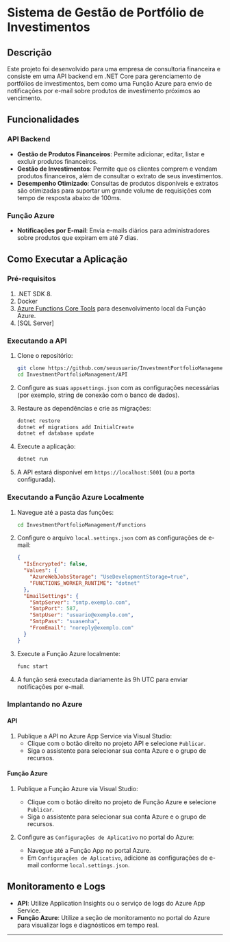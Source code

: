 # Sistema de Gestão de Portfólio de Investimentos

## Descrição

Este projeto foi desenvolvido para uma empresa de consultoria financeira e consiste em uma API backend em .NET Core para gerenciamento de portfólios de investimentos, bem como uma Função Azure para envio de notificações por e-mail sobre produtos de investimento próximos ao vencimento.

## Funcionalidades

### API Backend

- **Gestão de Produtos Financeiros**: Permite adicionar, editar, listar e excluir produtos financeiros.
- **Gestão de Investimentos**: Permite que os clientes comprem e vendam produtos financeiros, além de consultar o extrato de seus investimentos.
- **Desempenho Otimizado**: Consultas de produtos disponíveis e extratos são otimizadas para suportar um grande volume de requisições com tempo de resposta abaixo de 100ms.

### Função Azure

- **Notificações por E-mail**: Envia e-mails diários para administradores sobre produtos que expiram em até 7 dias.

## Como Executar a Aplicação

### Pré-requisitos

1. .NET SDK 8.
1. Docker
3. [Azure Functions Core Tools](https://docs.microsoft.com/en-us/azure/azure-functions/functions-run-local) para desenvolvimento local da Função Azure.
4. [SQL Server]

### Executando a API

1. Clone o repositório:
    ```sh
    git clone https://github.com/seuusuario/InvestmentPortfolioManagement.git
    cd InvestmentPortfolioManagement/API
    ```

2. Configure as suas `appsettings.json` com as configurações necessárias (por exemplo, string de conexão com o banco de dados).

3. Restaure as dependências e crie as migrações:
    ```sh
    dotnet restore
    dotnet ef migrations add InitialCreate
    dotnet ef database update
    ```

4. Execute a aplicação:
    ```sh
    dotnet run
    ```

5. A API estará disponível em `https://localhost:5001` (ou a porta configurada).

### Executando a Função Azure Localmente

1. Navegue até a pasta das funções:
    ```sh
    cd InvestmentPortfolioManagement/Functions
    ```

2. Configure o arquivo `local.settings.json` com as configurações de e-mail:
    ```json
    {
      "IsEncrypted": false,
      "Values": {
        "AzureWebJobsStorage": "UseDevelopmentStorage=true",
        "FUNCTIONS_WORKER_RUNTIME": "dotnet"
      },
      "EmailSettings": {
        "SmtpServer": "smtp.exemplo.com",
        "SmtpPort": 587,
        "SmtpUser": "usuario@exemplo.com",
        "SmtpPass": "suasenha",
        "FromEmail": "noreply@exemplo.com"
      }
    }
    ```

3. Execute a Função Azure localmente:
    ```sh
    func start
    ```

4. A função será executada diariamente às 9h UTC para enviar notificações por e-mail.

### Implantando no Azure

#### API

1. Publique a API no Azure App Service via Visual Studio:
    - Clique com o botão direito no projeto API e selecione `Publicar`.
    - Siga o assistente para selecionar sua conta Azure e o grupo de recursos.

#### Função Azure

1. Publique a Função Azure via Visual Studio:
    - Clique com o botão direito no projeto de Função Azure e selecione `Publicar`.
    - Siga o assistente para selecionar sua conta Azure e o grupo de recursos.

2. Configure as `Configurações de Aplicativo` no portal do Azure:
    - Navegue até a Função App no portal Azure.
    - Em `Configurações de Aplicativo`, adicione as configurações de e-mail conforme `local.settings.json`.

## Monitoramento e Logs

- **API**: Utilize Application Insights ou o serviço de logs do Azure App Service.
- **Função Azure**: Utilize a seção de monitoramento no portal do Azure para visualizar logs e diagnósticos em tempo real.


---

